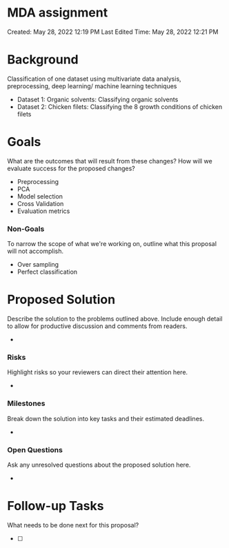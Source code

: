 # MDA assignment

Created: May 28, 2022 12:19 PM
Last Edited Time: May 28, 2022 12:21 PM

# Background

Classification of one dataset using multivariate data analysis, preprocessing, deep learning/ machine learning techniques

- Dataset 1: Organic solvents: Classifying organic solvents
- Dataset 2: Chicken filets: Classifying the 8 growth conditions of chicken filets

# Goals

What are the outcomes that will result from these changes? How will we evaluate success for the proposed changes? 

- Preprocessing
- PCA
- Model selection
- Cross Validation
- Evaluation metrics

### Non-Goals

To narrow the scope of what we're working on, outline what this proposal will not accomplish.

- Over sampling
- Perfect classification

# Proposed Solution

Describe the solution to the problems outlined above. Include enough detail to allow for productive discussion and comments from readers.

- 

### Risks

Highlight risks so your reviewers can direct their attention here. 

- 

### Milestones

Break down the solution into key tasks and their estimated deadlines. 

- 

### Open Questions

Ask any unresolved questions about the proposed solution here.

- 

# Follow-up Tasks

What needs to be done next for this proposal? 

- [ ]